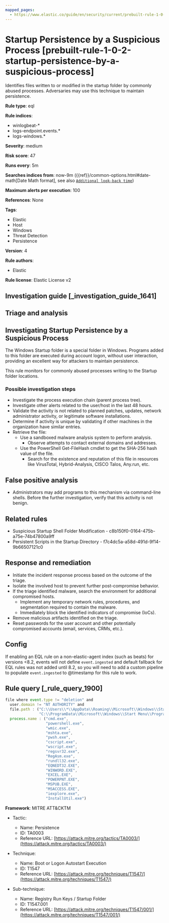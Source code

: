 ```yaml
---
mapped_pages:
  - https://www.elastic.co/guide/en/security/current/prebuilt-rule-1-0-2-startup-persistence-by-a-suspicious-process.html
---
```


# Startup Persistence by a Suspicious Process [prebuilt-rule-1-0-2-startup-persistence-by-a-suspicious-process]

Identifies files written to or modified in the startup folder by commonly abused processes. Adversaries may use this technique to maintain persistence.

**Rule type**: eql

**Rule indices**:

* winlogbeat-*
* logs-endpoint.events.*
* logs-windows.*

**Severity**: medium

**Risk score**: 47

**Runs every**: 5m

**Searches indices from**: now-9m ({{ref}}/common-options.html#date-math[Date Math format], see also [`Additional look-back time`](docs-content://solutions/security/detect-and-alert/create-detection-rule.md#rule-schedule))

**Maximum alerts per execution**: 100

**References**: None

**Tags**:

* Elastic
* Host
* Windows
* Threat Detection
* Persistence

**Version**: 4

**Rule authors**:

* Elastic

**Rule license**: Elastic License v2

## Investigation guide [_investigation_guide_1641]

## Triage and analysis

## Investigating Startup Persistence by a Suspicious Process

The Windows Startup folder is a special folder in Windows. Programs added to this folder are executed during account
logon, without user interaction, providing an excellent way for attackers to maintain persistence.

This rule monitors for commonly abused processes writing to the Startup folder locations.

### Possible investigation steps

- Investigate the process execution chain (parent process tree).
- Investigate other alerts related to the user/host in the last 48 hours.
- Validate the activity is not related to planned patches, updates, network administrator activity, or legitimate
software installations.
- Determine if activity is unique by validating if other machines in the organization have similar entries.
- Retrieve the file:
  - Use a sandboxed malware analysis system to perform analysis.
    - Observe attempts to contact external domains and addresses.
  - Use the PowerShell Get-FileHash cmdlet to get the SHA-256 hash value of the file.
    - Search for the existence and reputation of this file in resources like VirusTotal, Hybrid-Analysis, CISCO Talos, Any.run, etc.

## False positive analysis

- Administrators may add programs to this mechanism via command-line shells. Before the further investigation,
verify that this activity is not benign.

## Related rules

- Suspicious Startup Shell Folder Modification - c8b150f0-0164-475b-a75e-74b47800a9ff
- Persistent Scripts in the Startup Directory - f7c4dc5a-a58d-491d-9f14-9b66507121c0

## Response and remediation

- Initiate the incident response process based on the outcome of the triage.
- Isolate the involved host to prevent further post-compromise behavior.
- If the triage identified malware, search the environment for additional compromised hosts.
  - Implement any temporary network rules, procedures, and segmentation required to contain the malware.
  - Immediately block the identified indicators of compromise (IoCs).
- Remove malicious artifacts identified on the triage.
- Reset passwords for the user account and other potentially compromised accounts (email, services, CRMs, etc.).

## Config

If enabling an EQL rule on a non-elastic-agent index (such as beats) for versions <8.2, events will not define `event.ingested` and default fallback for EQL rules was not added until 8.2, so you will need to add a custom pipeline to populate `event.ingested` to @timestamp for this rule to work.

## Rule query [_rule_query_1900]

```js
file where event.type != "deletion" and
  user.domain != "NT AUTHORITY" and
  file.path : ("C:\\Users\\*\\AppData\\Roaming\\Microsoft\\Windows\\Start Menu\\Programs\\Startup\\*",
               "C:\\ProgramData\\Microsoft\\Windows\\Start Menu\\Programs\\StartUp\\*") and
  process.name : ("cmd.exe",
                  "powershell.exe",
                  "wmic.exe",
                  "mshta.exe",
                  "pwsh.exe",
                  "cscript.exe",
                  "wscript.exe",
                  "regsvr32.exe",
                  "RegAsm.exe",
                  "rundll32.exe",
                  "EQNEDT32.EXE",
                  "WINWORD.EXE",
                  "EXCEL.EXE",
                  "POWERPNT.EXE",
                  "MSPUB.EXE",
                  "MSACCESS.EXE",
                  "iexplore.exe",
                  "InstallUtil.exe")
```

**Framework**: MITRE ATT&CKTM

* Tactic:

    * Name: Persistence
    * ID: TA0003
    * Reference URL: [https://attack.mitre.org/tactics/TA0003/](https://attack.mitre.org/tactics/TA0003/)

* Technique:

    * Name: Boot or Logon Autostart Execution
    * ID: T1547
    * Reference URL: [https://attack.mitre.org/techniques/T1547/](https://attack.mitre.org/techniques/T1547/)

* Sub-technique:

    * Name: Registry Run Keys / Startup Folder
    * ID: T1547.001
    * Reference URL: [https://attack.mitre.org/techniques/T1547/001/](https://attack.mitre.org/techniques/T1547/001/)



